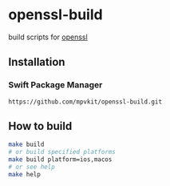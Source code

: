 # openssl-build

build scripts for [openssl](https://github.com/openssl/openssl)

## Installation

### Swift Package Manager

```
https://github.com/mpvkit/openssl-build.git
```

## How to build

```bash
make build
# or build specified platforms 
make build platform=ios,macos
# or see help
make help
```

